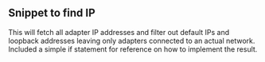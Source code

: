 ## Snippet to find IP
This will fetch all adapter IP addresses and filter out default IPs and loopback addresses leaving only adapters connected to an actual network.
Included a simple if statement for reference on how to implement the result.
